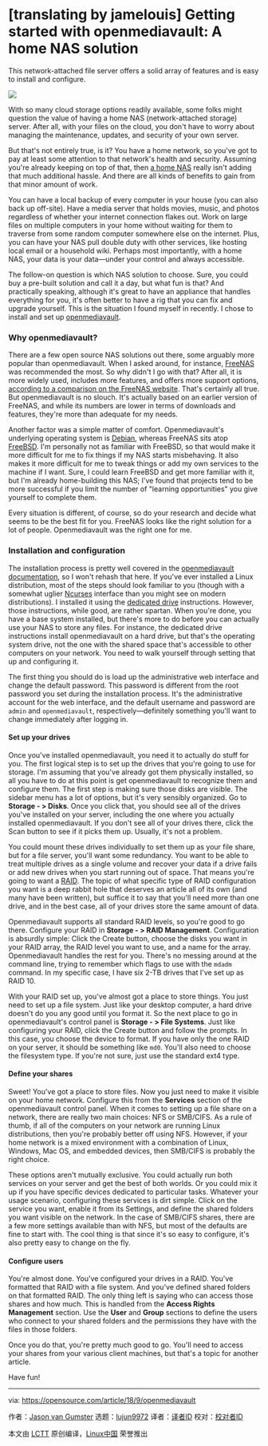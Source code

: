 [translating by jamelouis]
Getting started with openmediavault: A home NAS solution
======
This network-attached file server offers a solid array of features and is easy to install and configure.

![](https://opensource.com/sites/default/files/styles/image-full-size/public/lead-images/bus-cloud.png?itok=vz0PIDDS)

With so many cloud storage options readily available, some folks might question the value of having a home NAS (network-attached storage) server. After all, with your files on the cloud, you don't have to worry about managing the maintenance, updates, and security of your own server.

But that's not entirely true, is it? You have a home network, so you've got to pay at least some attention to that network's health and security. Assuming you're already keeping on top of that, then [a home NAS][1] really isn't adding that much additional hassle. And there are all kinds of benefits to gain from that minor amount of work.

You can have a local backup of every computer in your house (you can also back up off-site). Have a media server that holds movies, music, and photos regardless of whether your internet connection flakes out. Work on large files on multiple computers in your home without waiting for them to traverse from some random computer somewhere else on the internet. Plus, you can have your NAS pull double duty with other services, like hosting local email or a household wiki. Perhaps most importantly, with a home NAS, your data is your data—under your control and always accessible.

The follow-on question is which NAS solution to choose. Sure, you could buy a pre-built solution and call it a day, but what fun is that? And practically speaking, although it's great to have an appliance that handles everything for you, it's often better to have a rig that you can fix and upgrade yourself. This is the situation I found myself in recently. I chose to install and set up [openmediavault][2].

### Why openmediavault?

There are a few open source NAS solutions out there, some arguably more popular than openmediavault. When I asked around, for instance, [FreeNAS][3] was recommended the most. So why didn't I go with that? After all, it is more widely used, includes more features, and offers more support options, [according to a comparison on the FreeNAS website][4]. That's certainly all true. But openmediavault is no slouch. It's actually based on an earlier version of FreeNAS, and while its numbers are lower in terms of downloads and features, they're more than adequate for my needs.

Another factor was a simple matter of comfort. Openmediavault's underlying operating system is [Debian][5], whereas FreeNAS sits atop [FreeBSD][6]. I'm personally not as familiar with FreeBSD, so that would make it more difficult for me to fix things if my NAS starts misbehaving. It also makes it more difficult for me to tweak things or add my own services to the machine if I want. Sure, I could learn FreeBSD and get more familiar with it, but I'm already home-building this NAS; I've found that projects tend to be more successful if you limit the number of "learning opportunities" you give yourself to complete them.

Every situation is different, of course, so do your research and decide what seems to be the best fit for you. FreeNAS looks like the right solution for a lot of people. Openmediavault was the right one for me.

### Installation and configuration

The installation process is pretty well covered in the [openmediavault documentation][7], so I won't rehash that here. If you've ever installed a Linux distribution, most of the steps should look familiar to you (though with a somewhat uglier [Ncurses][8] interface than you might see on modern distributions). I installed it using the [dedicated drive][9] instructions. However, those instructions, while good, are rather spartan. When you're done, you have a base system installed, but there's more to do before you can actually use your NAS to store any files. For instance, the dedicated drive instructions install openmediavault on a hard drive, but that's the operating system drive, not the one with the shared space that's accessible to other computers on your network. You need to walk yourself through setting that up and configuring it.

The first thing you should do is load up the administrative web interface and change the default password. This password is different from the root password you set during the installation process. It's the administrative account for the web interface, and the default username and password are `admin` and `openmediavault`, respectively—definitely something you'll want to change immediately after logging in.

#### Set up your drives

Once you've installed openmediavault, you need it to actually do stuff for you. The first logical step is to set up the drives that you're going to use for storage. I'm assuming that you've already got them physically installed, so all you have to do at this point is get openmediavault to recognize them and configure them. The first step is making sure those disks are visible. The sidebar menu has a lot of options, but it's very sensibly organized. Go to **Storage - > Disks**. Once you click that, you should see all of the drives you've installed on your server, including the one where you actually installed openmediavault. If you don't see all of your drives there, click the Scan button to see if it picks them up. Usually, it's not a problem.

You could mount these drives individually to set them up as your file share, but for a file server, you'll want some redundancy. You want to be able to treat multiple drives as a single volume and recover your data if a drive fails or add new drives when you start running out of space. That means you're going to want a [RAID][10]. The topic of what specific type of RAID configuration you want is a deep rabbit hole that deserves an article all of its own (and many have been written), but suffice it to say that you'll need more than one drive, and in the best case, all of your drives store the same amount of data.

Openmediavault supports all standard RAID levels, so you're good to go there. Configure your RAID in **Storage - > RAID Management**. Configuration is absurdly simple: Click the Create button, choose the disks you want in your RAID array, the RAID level you want to use, and a name for the array. Openmediavault handles the rest for you. There's no messing around at the command line, trying to remember which flags to use with the `mdadm` command. In my specific case, I have six 2-TB drives that I've set up as RAID 10.

With your RAID set up, you've almost got a place to store things. You just need to set up a file system. Just like your desktop computer, a hard drive doesn't do you any good until you format it. So the next place to go in openmediavault's control panel is **Storage - > File Systems**. Just like configuring your RAID, click the Create button and follow the prompts. In this case, you choose the device to format. If you have only the one RAID on your server, it should be something like `md0`. You'll also need to choose the filesystem type. If you're not sure, just use the standard ext4 type.

#### Define your shares

Sweet! You've got a place to store files. Now you just need to make it visible on your home network. Configure this from the **Services** section of the openmediavault control panel. When it comes to setting up a file share on a network, there are really two main choices: NFS or SMB/CIFS. As a rule of thumb, if all of the computers on your network are running Linux distributions, then you're probably better off using NFS. However, if your home network is a mixed environment with a combination of Linux, Windows, Mac OS, and embedded devices, then SMB/CIFS is probably the right choice.

These options aren't mutually exclusive. You could actually run both services on your server and get the best of both worlds. Or you could mix it up if you have specific devices dedicated to particular tasks. Whatever your usage scenario, configuring these services is dirt simple. Click on the service you want, enable it from its Settings, and define the shared folders you want visible on the network. In the case of SMB/CIFS shares, there are a few more settings available than with NFS, but most of the defaults are fine to start with. The cool thing is that since it's so easy to configure, it's also pretty easy to change on the fly.

#### Configure users

You're almost done. You've configured your drives in a RAID. You've formatted that RAID with a file system. And you've defined shared folders on that formatted RAID. The only thing left is saying who can access those shares and how much. This is handled from the **Access Rights Management** section. Use the **User** and **Group** sections to define the users who connect to your shared folders and the permissions they have with the files in those folders.

Once you do that, you're pretty much good to go. You'll need to access your shares from your various client machines, but that's a topic for another article.

Have fun!

--------------------------------------------------------------------------------

via: https://opensource.com/article/18/9/openmediavault

作者：[Jason van Gumster][a]
选题：[lujun9972](https://github.com/lujun9972)
译者：[译者ID](https://github.com/译者ID)
校对：[校对者ID](https://github.com/校对者ID)

本文由 [LCTT](https://github.com/LCTT/TranslateProject) 原创编译，[Linux中国](https://linux.cn/) 荣誉推出

[a]: https://opensource.com/users/mairin
[1]: https://opensource.com/article/18/8/automate-backups-raspberry-pi
[2]: https://openmediavault.org
[3]: https://freenas.org
[4]: http://www.freenas.org/freenas-vs-openmediavault/
[5]: https://www.debian.org/
[6]: https://www.freebsd.org/
[7]: https://openmediavault.readthedocs.io/en/latest/installation/index.html
[8]: https://invisible-island.net/ncurses/
[9]: https://openmediavault.readthedocs.io/en/latest/installation/via_iso.html
[10]: https://en.wikipedia.org/wiki/RAID
